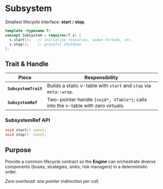 # Subsystem

Smallest lifecycle interface: **start** / **stop**.

~~~cpp
template <typename T>
concept Subsystem = requires(T s) {
  s.start();   // initialise resources, spawn threads, etc.
  s.stop();    // graceful shutdown
};
~~~

## Trait & Handle

| Piece | Responsibility |
|-------|----------------|
| **`SubsystemTrait`** | Builds a static v-table with `start` and `stop` via `meta::wrap`. |
| **`SubsystemRef`**   | Two-pointer handle `{void*, VTable*}`; calls into the v-table with zero virtuals. |

### SubsystemRef API
```cpp
void start() const;
void stop()  const;
```

## Purpose

Provide a common lifecycle contract so the **Engine** can orchestrate diverse components (buses, strategies, sinks, risk managers) in a deterministic order.

*Zero overhead: one pointer indirection per call.*
